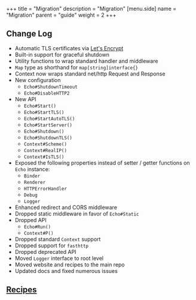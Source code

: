 +++
title = "Migration"
description = "Migration"
[menu.side]
  name = "Migration"
  parent = "guide"
  weight = 2
+++

## Change Log

- Automatic TLS certificates via [Let's Encrypt](https://letsencrypt.org/)
- Built-in support for graceful shutdown
- Utility functions to wrap standard handler and middleware
- `Map` type as shorthand for `map[string]interface{}`
- Context now wraps standard net/http Request and Response
- New configuration
	- `Echo#ShutdownTimeout`
	- `Echo#DisableHTTP2`
- New API
	- `Echo#Start()`
	- `Echo#StartTLS()`
	- `Echo#StartAutoTLS()`
	- `Echo#StartServer()`
    - `Echo#Shutdown()`
    - `Echo#ShutdownTLS()`
    - `Context#Scheme()`
    - `Context#RealIP()`
    - `Context#IsTLS()`
- Exposed the following properties instead of setter / getter functions on `Echo` instance:
	- `Binder`
	- `Renderer`
	- `HTTPErrorHandler`
	- `Debug`
	- `Logger`
- Enhanced redirect and CORS middleware
- Dropped static middleware in favor of `Echo#Static`
- Dropped API
	- `Echo#Run()`
	- `Context#P()`
- Dropped standard `Context` support 
- Dropped support for `fasthttp`
- Dropped deprecated API
- Moved `Logger` interface to root level
- Moved website and recipes to the main repo
- Updated docs and fixed numerous issues

## [Recipes](/recipes/hello-world)
